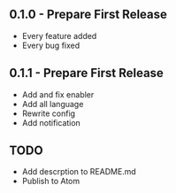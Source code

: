 ## 0.1.0 - Prepare First Release
* Every feature added
* Every bug fixed
## 0.1.1 - Prepare First Release
* Add and fix enabler
* Add all language
* Rewrite config
* Add notification
## TODO
* Add descrption to README.md
* Publish to Atom
